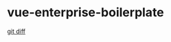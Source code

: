 # vue-enterprise-boilerplate

[git diff](https://github.com/IndexXuan/vue-enterprise-boilerplate/commits/feature/vite)
